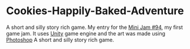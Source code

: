 # Cookies-Happily-Baked-Adventure
A short and silly story rich game.
My entry for the [Mini Jam #94](https://itch.io/jam/mini-jam-94-baking), my first game jam.
It uses [Unity](https://unity.com) game engine and the art was made using [Photoshop](https://www.adobe.com/products/photoshop.html)
A short and silly story rich game.
